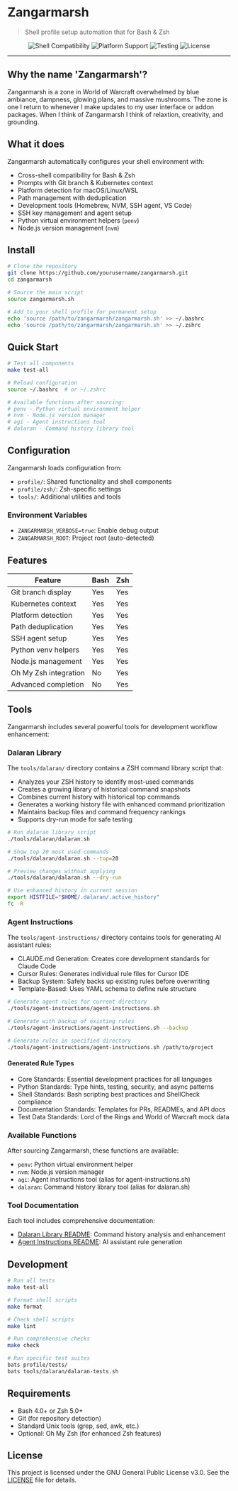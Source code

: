 # Zangarmarsh

> Shell profile setup automation that for Bash & Zsh

<div align="center">

![Shell Compatibility](https://img.shields.io/badge/shell-bash%20%7C%20zsh-blue)
![Platform Support](https://img.shields.io/badge/platform-macOS%20%7C%20Linux%20%7C%20WSL-green)
![Testing](https://img.shields.io/badge/tests-bats-orange)
![License](https://img.shields.io/badge/license-GPL%203.0-green)

</div>

---

## Why the name 'Zangarmarsh'?

Zangarmarsh is a zone in World of Warcraft overwhelmed by blue ambiance, dampness, glowing plans, and massive mushrooms. The zone is one I return to whenever I make updates to my user interface or addon packages. When I think of Zangarmarsh I think of relaxtion, creativity, and grounding.

## What it does

Zangarmarsh automatically configures your shell environment with:

- Cross-shell compatibility for Bash & Zsh
- Prompts with Git branch & Kubernetes context
- Platform detection for macOS/Linux/WSL
- Path management with deduplication
- Development tools (Homebrew, NVM, SSH agent, VS Code)
- SSH key management and agent setup
- Python virtual environment helpers (`penv`)
- Node.js version management (`nvm`)

## Install

```bash
# Clone the repository
git clone https://github.com/yourusername/zangarmarsh.git
cd zangarmarsh

# Source the main script
source zangarmarsh.sh

# Add to your shell profile for permanent setup
echo 'source /path/to/zangarmarsh/zangarmarsh.sh' >> ~/.bashrc
echo 'source /path/to/zangarmarsh/zangarmarsh.sh' >> ~/.zshrc
```

## Quick Start

```bash
# Test all components
make test-all

# Reload configuration
source ~/.bashrc  # or ~/.zshrc

# Available functions after sourcing:
# penv - Python virtual environment helper
# nvm - Node.js version manager
# agi - Agent instructions tool
# dalaran - Command history library tool
```

## Configuration

Zangarmarsh loads configuration from:

- `profile/`: Shared functionality and shell components
- `profile/zsh/`: Zsh-specific settings
- `tools/`: Additional utilities and tools

### Environment Variables

- `ZANGARMARSH_VERBOSE=true`: Enable debug output
- `ZANGARMARSH_ROOT`: Project root (auto-detected)

## Features

| Feature               | Bash | Zsh |
| --------------------- | ---- | --- |
| Git branch display    | Yes  | Yes |
| Kubernetes context    | Yes  | Yes |
| Platform detection    | Yes  | Yes |
| Path deduplication    | Yes  | Yes |
| SSH agent setup       | Yes  | Yes |
| Python venv helpers   | Yes  | Yes |
| Node.js management    | Yes  | Yes |
| Oh My Zsh integration | No   | Yes |
| Advanced completion   | No   | Yes |

## Tools

Zangarmarsh includes several powerful tools for development workflow enhancement:

### Dalaran Library

The `tools/dalaran/` directory contains a ZSH command library script that:

- Analyzes your ZSH history to identify most-used commands
- Creates a growing library of historical command snapshots
- Combines current history with historical top commands
- Generates a working history file with enhanced command prioritization
- Maintains backup files and command frequency rankings
- Supports dry-run mode for safe testing

```bash
# Run dalaran library script
./tools/dalaran/dalaran.sh

# Show top 20 most used commands
./tools/dalaran/dalaran.sh --top=20

# Preview changes without applying
./tools/dalaran/dalaran.sh --dry-run

# Use enhanced history in current session
export HISTFILE="$HOME/.dalaran/.active_history"
fc -R
```

### Agent Instructions

The `tools/agent-instructions/` directory contains tools for generating AI assistant rules:

- CLAUDE.md Generation: Creates core development standards for Claude Code
- Cursor Rules: Generates individual rule files for Cursor IDE
- Backup System: Safely backs up existing rules before overwriting
- Template-Based: Uses YAML schema to define rule structure

```bash
# Generate agent rules for current directory
./tools/agent-instructions/agent-instructions.sh

# Generate with backup of existing rules
./tools/agent-instructions/agent-instructions.sh --backup

# Generate rules in specified directory
./tools/agent-instructions/agent-instructions.sh /path/to/project
```

#### Generated Rule Types

- Core Standards: Essential development practices for all languages
- Python Standards: Type hints, testing, security, and async patterns
- Shell Standards: Bash scripting best practices and ShellCheck compliance
- Documentation Standards: Templates for PRs, READMEs, and API docs
- Test Data Standards: Lord of the Rings and World of Warcraft mock data

### Available Functions

After sourcing Zangarmarsh, these functions are available:

- `penv`: Python virtual environment helper
- `nvm`: Node.js version manager
- `agi`: Agent instructions tool (alias for agent-instructions.sh)
- `dalaran`: Command history library tool (alias for dalaran.sh)

### Tool Documentation

Each tool includes comprehensive documentation:

- [Dalaran Library README](tools/dalaran/README.md): Command history analysis and enhancement
- [Agent Instructions README](tools/agent-instructions/README.md): AI assistant rule generation

## Development

```bash
# Run all tests
make test-all

# Format shell scripts
make format

# Check shell scripts
make lint

# Run comprehensive checks
make check

# Run specific test suites
bats profile/tests/
bats tools/dalaran/dalaran-tests.sh
```

## Requirements

- Bash 4.0+ or Zsh 5.0+
- Git (for repository detection)
- Standard Unix tools (grep, sed, awk, etc.)
- Optional: Oh My Zsh (for enhanced Zsh features)

## License

This project is licensed under the GNU General Public License v3.0. See the [LICENSE](LICENSE) file for details.
